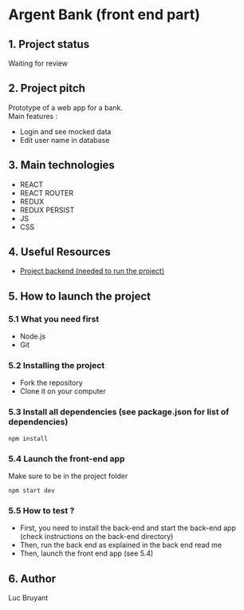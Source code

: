 # Argent Bank (front end part)

## 1. Project status
Waiting for review

## 2. Project pitch
Prototype of a web app for a bank.  
Main features : 
 - Login and see mocked data   
 - Edit user name in database

## 3. Main technologies
- REACT    
- REACT ROUTER  
- REDUX  
- REDUX PERSIST  
- JS  
- CSS  

## 4. Useful Resources
- [Project backend (needed to run the project)](https://github.com/l-bruyant/argentbank-source)

## 5. How to launch the project 

### 5.1 What you need first 
- Node.js
- Git 

### 5.2 Installing the project 
- Fork the repository
- Clone it on your computer
### 5.3 Install all dependencies (see package.json for list of dependencies)  
    npm install 

### 5.4 Launch the front-end app
Make sure to be in the project folder  

    npm start dev

### 5.5 How to test ? 
- First, you need to install the back-end and start the back-end app (check instructions on the back-end directory)  
- Then, run the back end as explained in the back end read me  
- Then, launch the front end app (see 5.4)  

## 6. Author
Luc Bruyant
